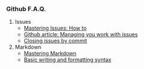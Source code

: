 ### Github F.A.Q.
1. Issues
    - [Mastering Issues: How to](https://guides.github.com/features/issues/)
    - [Github article: Managing you work with issues](https://help.github.com/articles/managing-your-work-with-issues)
    - [Closing issues by commit](https://help.github.com/articles/closing-issues-using-keywords/)
2. Markdown
    - [Mastering Markdown](https://guides.github.com/features/mastering-markdown)
    - [Basic writing and formatting syntax](https://help.github.com/articles/basic-writing-and-formatting-syntax/)
    